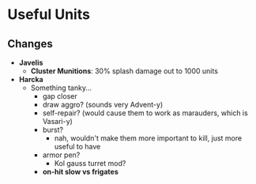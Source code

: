 # Useful Units

## Changes

- **Javelis**
    - **Cluster Munitions**: 30% splash damage out to 1000 units
- **Harcka**
    - Something tanky...
        - gap closer
        - draw aggro? (sounds very Advent-y)
        - self-repair? (would cause them to work as marauders, which is Vasari-y)
        - burst?
            - nah, wouldn't make them more important to kill, just more useful to have
        - armor pen?
            - Kol gauss turret mod?
        - **on-hit slow vs frigates**
